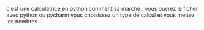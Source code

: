 c'est une calculatrice en python
comment sa marche :
vous ouvrez le ficher avec python ou pycharm
vous choisissez un type de calcul
et vous mettez les nombres

